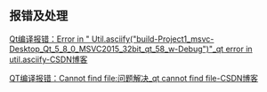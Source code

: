 
## 报错及处理

[Qt编译报错：Error in &#34; Util.asciify(&#34;build-Project1_msvc-Desktop_Qt_5_8_0_MSVC2015_32bit_qt_58_w-Debug&#34;)&#34;_qt error in util.asciify-CSDN博客](https://blog.csdn.net/darkblue2017/article/details/105483032)


[QT编译报错：Cannot find file:问题解决_qt cannot find file-CSDN博客](https://blog.csdn.net/xt18971492243/article/details/101451548)
